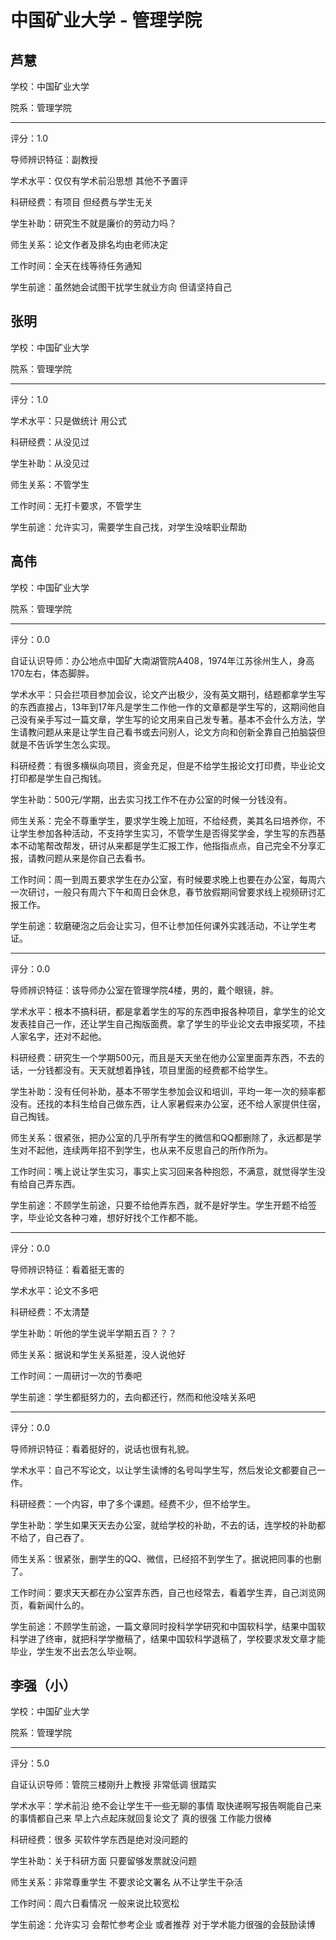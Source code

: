 # 中国矿业大学 - 管理学院

## 芦慧

学校：中国矿业大学

院系：管理学院

* * *

评分：1.0

导师辨识特征：副教授

学术水平：仅仅有学术前沿思想 其他不予置评

科研经费：有项目 但经费与学生无关

学生补助：研究生不就是廉价的劳动力吗？

师生关系：论文作者及排名均由老师决定

工作时间：全天在线等待任务通知

学生前途：虽然她会试图干扰学生就业方向 但请坚持自己

## 张明

学校：中国矿业大学

院系：管理学院

* * *

评分：1.0

学术水平：只是做统计 用公式

科研经费：从没见过

学生补助：从没见过

师生关系：不管学生

工作时间：无打卡要求，不管学生

学生前途：允许实习，需要学生自己找，对学生没啥职业帮助

## 高伟

学校：中国矿业大学

院系：管理学院

* * *

评分：0.0

自证认识导师：办公地点中国矿大南湖管院A408，1974年江苏徐州生人，身高170左右，体态脚胖。

学术水平：只会拦项目参加会议，论文产出极少，没有英文期刊，结题都拿学生写的东西直接占，13年到17年凡是学生二作他一作的文章都是学生写的，这期间他自己没有亲手写过一篇文章，学生写的论文用来自己发专著。基本不会什么方法，学生请教问题从来是让学生自己看书或去问别人，论文方向和创新全靠自己拍脑袋但就是不告诉学生怎么实现。

科研经费：有很多横纵向项目，资金充足，但是不给学生报论文打印费，毕业论文打印都是学生自己掏钱。

学生补助：500元/学期，出去实习找工作不在办公室的时候一分钱没有。

师生关系：完全不尊重学生，要求学生晚上加班，不给经费，美其名曰培养你，不让学生参加各种活动，不支持学生实习，不管学生是否得奖学金，学生写的东西基本不动笔帮改帮发，研讨从来都是学生汇报工作，他指指点点，自己完全不分享汇报，请教问题从来是你自己去看书。

工作时间：周一到周五要求学生在办公室，有时候要求晚上也要在办公室，每周六一次研讨，一般只有周六下午和周日会休息，春节放假期间曾要求线上视频研讨汇报工作。

学生前途：软磨硬泡之后会让实习，但不让参加任何课外实践活动，不让学生考证。

* * *

评分：0.0

导师辨识特征：该导师办公室在管理学院4楼，男的，戴个眼镜，胖。

学术水平：根本不搞科研，都是拿着学生的写的东西申报各种项目，拿学生的论文发表挂自己一作，还让学生自己掏版面费。拿了学生的毕业论文去申报奖项，不挂人家名字，还对不起他。

科研经费：研究生一个学期500元，而且是天天坐在他办公室里面弄东西，不去的话，一分钱都没有。天天就想着挣钱，项目里面的经费都不给学生。

学生补助：没有任何补助，基本不带学生参加会议和培训，平均一年一次的频率都没有。还找的本科生给自己做东西，让人家暑假来办公室，还不给人家提供住宿，自己掏钱。

师生关系：很紧张，把办公室的几乎所有学生的微信和QQ都删除了，永远都是学生对不起他，连续两年招不到学生，也从来不反思自己的所作所为。

工作时间：嘴上说让学生实习，事实上实习回来各种抱怨，不满意，就觉得学生没有给自己弄东西。

学生前途：不顾学生前途，只要不给他弄东西，就不是好学生。学生开题不给签字，毕业论文各种刁难，想好好找个工作都不能。

* * *

评分：0.0

导师辨识特征：看着挺无害的

学术水平：论文不多吧

科研经费：不太清楚

学生补助：听他的学生说半学期五百？？？

师生关系：据说和学生关系挺差，没人说他好

工作时间：一周研讨一次的节奏吧

学生前途：学生都挺努力的，去向都还行，然而和他没啥关系吧

* * *

评分：0.0

导师辨识特征：看着挺好的，说话也很有礼貌。

学术水平：自己不写论文，以让学生读博的名号叫学生写，然后发论文都要自己一作。

科研经费：一个内容，申了多个课题。经费不少，但不给学生。

学生补助：学生如果天天去办公室，就给学校的补助，不去的话，连学校的补助都不给了，自己吞了。

师生关系：很紧张，删学生的QQ、微信，已经招不到学生了。据说把同事的也删了。

工作时间：要求天天都在办公室弄东西，自己也经常去，看着学生弄，自己浏览网页，看新闻什么的。

学生前途：不顾学生前途，一篇文章同时投科学学研究和中国软科学，结果中国软科学进了终审，就把科学学撤稿了，结果中国软科学退稿了，学校要求发文章才能毕业，学生发不出去怎么毕业啊。

## 李强（小）

学校：中国矿业大学

院系：管理学院

* * *

评分：5.0

自证认识导师：管院三楼刚升上教授 非常低调 很踏实

学术水平：学术前沿 绝不会让学生干一些无聊的事情 取快递啊写报告啊能自己来的事情都自己来 早上六点起床就回复论文了 真的很强 工作能力很棒

科研经费：很多 买软件学东西是绝对没问题的

学生补助：关于科研方面 只要留够发票就没问题

师生关系：非常尊重学生 不要求论文署名 从不让学生干杂活

工作时间：周六日看情况 一般来说比较宽松

学生前途：允许实习 会帮忙参考企业 或者推荐 对于学术能力很强的会鼓励读博